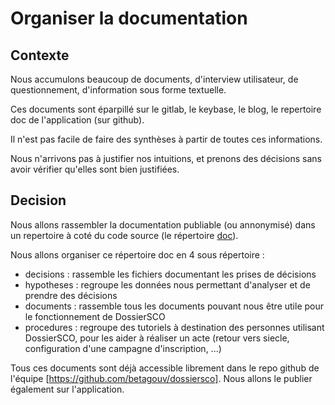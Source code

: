 # Organiser la documentation

## Contexte

Nous accumulons beaucoup de documents, d'interview utilisateur, de
questionnement, d'information sous forme textuelle.

Ces documents sont éparpillé sur le gitlab, le keybase, le blog, le repertoire
doc de l'application (sur github).

Il n'est pas facile de faire des synthèses à partir de toutes ces informations.

Nous n'arrivons pas à justifier nos intuitions, et prenons des décisions sans
avoir vérifier qu'elles sont bien justifiées.

## Decision

Nous allons rassembler la documentation publiable (ou annonymisé) dans un
repertoire à coté du code source (le répertoire [doc](doc)).

Nous allons organiser ce répertoire doc en 4 sous répertoire :

- decisions : rassemble les fichiers documentant les prises de décisions
- hypotheses : regroupe les données nous permettant d'analyser et de prendre
  des décisions
- documents : rassemble tous les documents pouvant nous être utile pour le
  fonctionnement de DossierSCO
- procedures : regroupe des tutoriels à destination des personnes utilisant
  DossierSCO, pour les aider à réaliser un acte (retour vers siecle,
  configuration d'une campagne d'inscription, ...)

Tous ces documents sont déjà accessible librement dans le repo github de
l'équipe [https://github.com/betagouv/dossiersco]. Nous allons le publier
également sur l'application.

